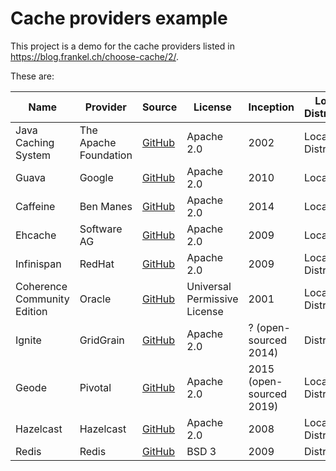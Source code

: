 # Cache providers example

This project is a demo for the cache providers listed in https://blog.frankel.ch/choose-cache/2/.

These are:

| Name                        | Provider              | Source                                             | License                      | Inception                | Local / Distributed   | Non Blocking | JCache | Spring Cache |
|-----------------------------|-----------------------|----------------------------------------------------|------------------------------|--------------------------|-----------------------|--------------|--------|--------------|
| Java Caching System         | The Apache Foundation | [GitHub](https://github.com/apache/commons-jcs)    | Apache 2.0                   | 2002                     | Local and Distributed | No           | Yes    | No           |
| Guava                       | Google                | [GitHub](https://github.com/google/guava)          | Apache 2.0                   | 2010                     | Local                 | No           | No     | No           |
| Caffeine                    | Ben Manes             | [GitHub](https://github.com/ben-manes/caffeine)    | Apache 2.0                   | 2014                     | Local                 | Yes          | Yes    | Yes          |
| Ehcache                     | Software AG           | [GitHub](https://github.com/ehcache/ehcache3)      | Apache 2.0                   | 2009                     | Local                 | No           | Yes    | Yes          |
| Infinispan                  | RedHat                | [GitHub](https://github.com/infinispan/infinispan) | Apache 2.0                   | 2009                     | Local and Distributed | Yes          | Yes    | Yes          |
| Coherence Community Edition | Oracle                | [GitHub](https://github.com/oracle/coherence)      | Universal Permissive License | 2001                     | Local and Distributed | Yes          | Yes    | No           |
| Ignite                      | GridGrain             | [GitHub](https://github.com/apache/ignite)         | Apache 2.0                   | ? (open-sourced 2014)    | Distributed           | Yes          | Yes    | Yes          |
| Geode                       | Pivotal               | [GitHub](https://github.com/apache/geode)          | Apache 2.0                   | 2015 (open-sourced 2019) | Local and Distributed | No           | No     | Yes          |
| Hazelcast                   | Hazelcast             | [GitHub](https://github.com/hazelcast/hazelcast)   | Apache 2.0                   | 2008                     | Local and Distributed | Yes          | Yes    | Yes          |
| Redis                       | Redis                 | [GitHub](https://github.com/redis/redis/)          | BSD 3                        | 2009                     | Distributed           | ?            | Yes    | Yes          |
